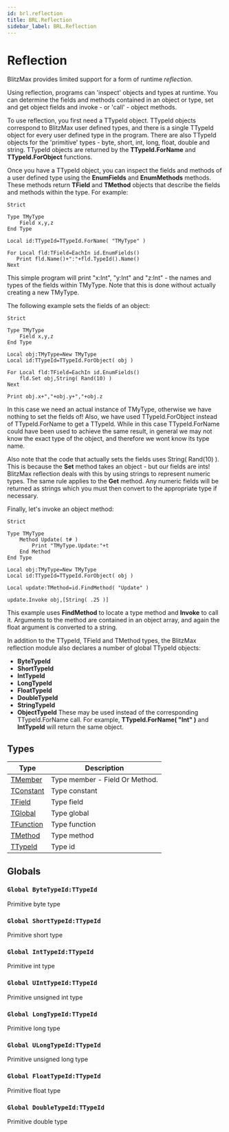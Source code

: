 ```yaml
---
id: brl.reflection
title: BRL.Reflection
sidebar_label: BRL.Reflection
---
```



<h1>Reflection</h1>

BlitzMax provides limited support for a form of runtime <i>reflection</i>.

Using reflection, programs can 'inspect' objects and types at runtime. You can determine the fields and methods contained in an object or type, set and get object fields and invoke - or 'call' - object methods.

To use reflection, you first need a TTypeId object. TTypeId objects correspond to BlitzMax user defined types, and there is a single TTypeId object for every user defined type in the program. There are also TTypeId objects for the 'primitive' types - byte, short, int, long, float, double and string. TTypeId objects are returned by the <b>TTypeId.ForName</b> and <b>TTypeId.ForObject</b> functions.

Once you have a TTypeId object, you can inspect the fields and methods of a user defined type using the <b>EnumFields</b> and <b>EnumMethods</b> methods. These methods return <b>TField</b> and <b>TMethod</b> objects that describe the fields and methods within the type. For example:
```
Strict

Type TMyType
	Field x,y,z
End Type

Local id:TTypeId=TTypeId.ForName( "TMyType" )

For Local fld:TField=EachIn id.EnumFields()
   Print fld.Name()+":"+fld.TypeId().Name()
Next
````

This simple program will print "x:Int", "y:Int" and "z:Int" - the names and types of the fields within TMyType. Note that this is done without actually creating a new TMyType.

The following example sets the fields of an object:
```
Strict

Type TMyType
	Field x,y,z
End Type

Local obj:TMyType=New TMyType
Local id:TTypeId=TTypeId.ForObject( obj )

For Local fld:TField=EachIn id.EnumFields()
	fld.Set obj,String( Rand(10) )
Next

Print obj.x+","+obj.y+","+obj.z
````

In this case we need an actual instance of TMyType, otherwise we have nothing to set the fields of! Also, we have used TTypeId.ForObject instead of TTypeId.ForName to get a TTypeId. While in this case TTypeId.ForName could have been used to achieve the same result, in general we may not know the exact type of the object, and therefore we wont know its type name.

Also note that the code that actually sets the fields uses String( Rand(10) ). This is because the <b>Set</b> method takes an object - but our fields are ints! BlitzMax reflection deals with this by using strings to represent numeric types. The same rule applies to the <b>Get</b> method. Any numeric fields will be returned as strings which you must then convert to the appropriate type if necessary.

Finally, let's invoke an object method:
```
Strict

Type TMyType
	Method Update( t# )
		Print "TMyType.Update:"+t
	End Method
End Type

Local obj:TMyType=New TMyType
Local id:TTypeId=TTypeId.ForObject( obj )

Local update:TMethod=id.FindMethod( "Update" )

update.Invoke obj,[String( .25 )]
````

This example uses <b>FindMethod</b> to locate a type method and <b>Invoke</b> to call it. Arguments to the method are contained in an object array, and again the float argument is converted to a string.

In addition to the TTypeId, TField and TMethod types, the BlitzMax reflection module also declares a number of global TTypeId objects: 
* <b>ByteTypeId</b>
* <b>ShortTypeId</b>
* <b>IntTypeId</b>
* <b>LongTypeId</b>
* <b>FloatTypeId</b>
* <b>DoubleTypeId</b>
* <b>StringTypeId</b>
* <b>ObjectTypeId</b>
These may be used instead of the corresponding TTypeId.ForName call. For example, <b>TTypeId.ForName( "Int" )</b> and <b>IntTypeId</b> will return the same object.


## Types
| Type | Description |
|---|---|
| [TMember](../../brl/brl.reflection/tmember) | Type member - Field Or Method. |
| [TConstant](../../brl/brl.reflection/tconstant) | Type constant |
| [TField](../../brl/brl.reflection/tfield) | Type field |
| [TGlobal](../../brl/brl.reflection/tglobal) | Type global |
| [TFunction](../../brl/brl.reflection/tfunction) | Type function |
| [TMethod](../../brl/brl.reflection/tmethod) | Type method |
| [TTypeId](../../brl/brl.reflection/ttypeid) | Type id |

## Globals

### `Global ByteTypeId:TTypeId`

Primitive byte type


### `Global ShortTypeId:TTypeId`

Primitive short type


### `Global IntTypeId:TTypeId`

Primitive int type


### `Global UIntTypeId:TTypeId`

Primitive unsigned int type


### `Global LongTypeId:TTypeId`

Primitive long type


### `Global ULongTypeId:TTypeId`

Primitive unsigned long type


### `Global FloatTypeId:TTypeId`

Primitive float type


### `Global DoubleTypeId:TTypeId`

Primitive double type


